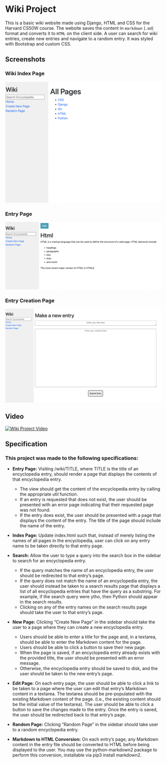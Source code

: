 # Wiki Project

This is a basic wiki website made using Django, HTML and CSS for the Harvard CS50W course. The website saves the content in `markdown` (`.md`) format and converts it to `HTML` on the client side. A user can search for wiki entries, create new entries and navigate to a random entry. It was styled with Bootstrap and custom CSS.

## Screenshots

### Wiki Index Page

![Index Page](./encyclopedia/static/assets/index-page.png?raw=true)

### Entry Page

![Entry Page](./encyclopedia/static/assets/entry-page.png?raw=true)

### Entry Creation Page

![Entry Creation Page](./encyclopedia/static/assets/entry-creation-page.png?raw=true)

## Video

[![Wiki Project Video](https://img.youtube.com/vi/RpV0jIW3wYE/0.jpg)](https://www.youtube.com/watch?v=RpV0jIW3wYE)

## Specification

### This project was made to the following specifications:

- **Entry Page:** Visiting /wiki/TITLE, where TITLE is the title of an encyclopedia entry, should render a page that displays the contents of that encyclopedia entry.

  - The view should get the content of the encyclopedia entry by calling the appropriate util function.
  - If an entry is requested that does not exist, the user should be presented with an error page indicating that their requested page was not found.
  - If the entry does exist, the user should be presented with a page that displays the content of the entry. The title of the page should include the name of the entry.

- **Index Page:** Update index.html such that, instead of merely listing the names of all pages in the encyclopedia, user can click on any entry name to be taken directly to that entry page.

- **Search:** Allow the user to type a query into the search box in the sidebar to search for an encyclopedia entry.

  - If the query matches the name of an encyclopedia entry, the user should be redirected to that entry’s page.
  - If the query does not match the name of an encyclopedia entry, the user should instead be taken to a search results page that displays a list of all encyclopedia entries that have the query as a substring. For example, if the search query were ytho, then Python should appear in the search results.
  - Clicking on any of the entry names on the search results page should take the user to that entry’s page.

- **New Page:** Clicking “Create New Page” in the sidebar should take the user to a page where they can create a new encyclopedia entry.

  - Users should be able to enter a title for the page and, in a textarea, should be able to enter the Markdown content for the page.
  - Users should be able to click a button to save their new page.
  - When the page is saved, if an encyclopedia entry already exists with the provided title, the user should be presented with an error message.
  - Otherwise, the encyclopedia entry should be saved to disk, and the user should be taken to the new entry’s page.

- **Edit Page:** On each entry page, the user should be able to click a link to be taken to a page where the user can edit that entry’s Markdown content in a textarea.
  The textarea should be pre-populated with the existing Markdown content of the page. (i.e., the existing content should be the initial value of the textarea).
  The user should be able to click a button to save the changes made to the entry.
  Once the entry is saved, the user should be redirected back to that entry’s page.

- **Random Page:** Clicking “Random Page” in the sidebar should take user to a random encyclopedia entry.

- **Markdown to HTML Conversion:** On each entry’s page, any Markdown content in the entry file should be converted to HTML before being displayed to the user. You may use the python-markdown2 package to perform this conversion, installable via pip3 install markdown2.

